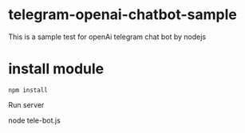 # telegram-openai-chatbot-sample

This is a sample test for openAi telegram chat bot by nodejs

# install module
```
npm install

```

Run server

 node tele-bot.js
